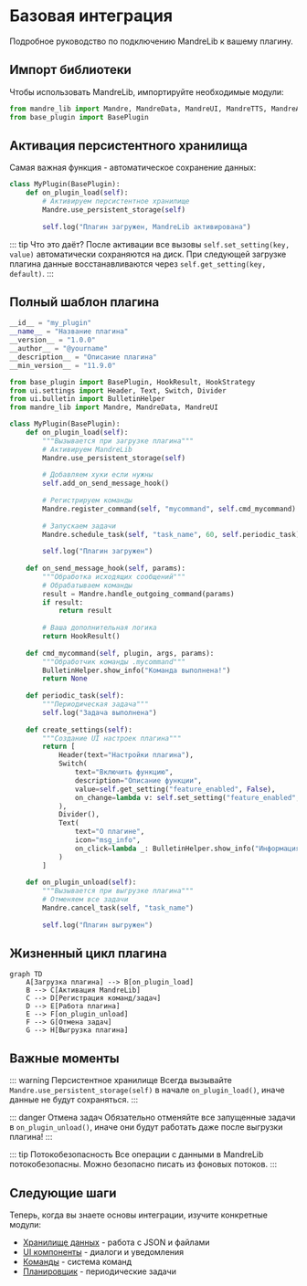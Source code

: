 # Базовая интеграция

Подробное руководство по подключению MandreLib к вашему плагину.

## Импорт библиотеки

Чтобы использовать MandreLib, импортируйте необходимые модули:

```python
from mandre_lib import Mandre, MandreData, MandreUI, MandreTTS, MandreAuth
from base_plugin import BasePlugin
```

## Активация персистентного хранилища

Самая важная функция - автоматическое сохранение данных:

```python
class MyPlugin(BasePlugin):
    def on_plugin_load(self):
        # Активируем персистентное хранилище
        Mandre.use_persistent_storage(self)
        
        self.log("Плагин загружен, MandreLib активирована")
```

::: tip Что это даёт?
После активации все вызовы `self.set_setting(key, value)` автоматически сохраняются на диск. При следующей загрузке плагина данные восстанавливаются через `self.get_setting(key, default)`.
:::



## Полный шаблон плагина

```python
__id__ = "my_plugin"
__name__ = "Название плагина"
__version__ = "1.0.0"
__author__ = "@yourname"
__description__ = "Описание плагина"
__min_version__ = "11.9.0"

from base_plugin import BasePlugin, HookResult, HookStrategy
from ui.settings import Header, Text, Switch, Divider
from ui.bulletin import BulletinHelper
from mandre_lib import Mandre, MandreData, MandreUI

class MyPlugin(BasePlugin):
    def on_plugin_load(self):
        """Вызывается при загрузке плагина"""
        # Активируем MandreLib
        Mandre.use_persistent_storage(self)
        
        # Добавляем хуки если нужны
        self.add_on_send_message_hook()
        
        # Регистрируем команды
        Mandre.register_command(self, "mycommand", self.cmd_mycommand)
        
        # Запускаем задачи
        Mandre.schedule_task(self, "task_name", 60, self.periodic_task)
        
        self.log("Плагин загружен")
    
    def on_send_message_hook(self, params):
        """Обработка исходящих сообщений"""
        # Обрабатываем команды
        result = Mandre.handle_outgoing_command(params)
        if result:
            return result
        
        # Ваша дополнительная логика
        return HookResult()
    
    def cmd_mycommand(self, plugin, args, params):
        """Обработчик команды .mycommand"""
        BulletinHelper.show_info("Команда выполнена!")
        return None
    
    def periodic_task(self):
        """Периодическая задача"""
        self.log("Задача выполнена")
    
    def create_settings(self):
        """Создание UI настроек плагина"""
        return [
            Header(text="Настройки плагина"),
            Switch(
                text="Включить функцию",
                description="Описание функции",
                value=self.get_setting("feature_enabled", False),
                on_change=lambda v: self.set_setting("feature_enabled", v)
            ),
            Divider(),
            Text(
                text="О плагине",
                icon="msg_info",
                on_click=lambda _: BulletinHelper.show_info("Информация о плагине")
            )
        ]
    
    def on_plugin_unload(self):
        """Вызывается при выгрузке плагина"""
        # Отменяем все задачи
        Mandre.cancel_task(self, "task_name")
        
        self.log("Плагин выгружен")
```

## Жизненный цикл плагина

```mermaid
graph TD
    A[Загрузка плагина] --> B[on_plugin_load]
    B --> C[Активация MandreLib]
    C --> D[Регистрация команд/задач]
    D --> E[Работа плагина]
    E --> F[on_plugin_unload]
    F --> G[Отмена задач]
    G --> H[Выгрузка плагина]
```

## Важные моменты

::: warning Персистентное хранилище
Всегда вызывайте `Mandre.use_persistent_storage(self)` в начале `on_plugin_load()`, иначе данные не будут сохраняться.
:::

::: danger Отмена задач
Обязательно отменяйте все запущенные задачи в `on_plugin_unload()`, иначе они будут работать даже после выгрузки плагина!
:::

::: tip Потокобезопасность
Все операции с данными в MandreLib потокобезопасны. Можно безопасно писать из фоновых потоков.
:::

## Следующие шаги

Теперь, когда вы знаете основы интеграции, изучите конкретные модули:

- [Хранилище данных](/guide/storage) - работа с JSON и файлами
- [UI компоненты](/guide/ui) - диалоги и уведомления
- [Команды](/guide/commands) - система команд
- [Планировщик](/guide/scheduler) - периодические задачи
